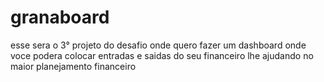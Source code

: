# granaboard
 esse sera o 3° projeto do desafio onde quero fazer um dashboard onde voce podera colocar entradas e saidas do seu financeiro lhe ajudando no maior planejamento financeiro
